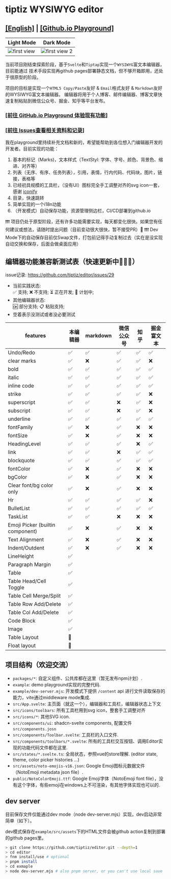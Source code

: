 # tiptiz WYSIWYG editor

## [[English]](./README.en.md) | [[Github.io Playground]](https://tiptiz.github.io/editor)

| Light Mode                                              | Dark Mode                                                  |
|---------------------------------------------------------|------------------------------------------------------------|
| ![first view](./example/public/doc-imgs/first-view.png) | ![first view 2](./example/public/doc-imgs/first-view2.png) |

当前项目刚结束探索阶段，基于`Svelte`和`Tiptap`实现一个`WYSIWYG`富文本编辑器，目前能通过
技术手段实现再github pages部署静态文档，但不够开箱即用，还处于很原型的阶段。

项目的目标是实现一个`HTML5 Copy/Paste`友好 & `Email`格式友好 & `Markdown`友好的WYSIWYG富文本编辑器。
编辑器将用于个人博客、邮件编辑器、博客文章快速复制粘贴到微信公众号、掘金、知乎等平台发布。

### [[前往 GitHub.io Playground 体验现有功能]](https://tiptiz.github.io/editor)

### [[前往 Issues查看相关资料和记录]](https://github.com/tiptiz/editor/issues)

我在playground里持续补充文档和新的，希望能帮助到各位想入门编辑器开发的开发者。目前实现的功能：

1. 基本的标记（Marks)，文本样式（TextStyl: 字体、字号、颜色、背景色、缩进、对齐等）
2. 列表（无序、有序、任务列表），引用，表情，行内代码、代码块，图片，链接，表格等
3. 已经初具规模的工具栏，（没有UI）图标完全手工调整对齐的svg icon一套，感谢 [iconify](https://icon-sets.iconify.design/)
4. 目录，快速跳转
5. 简单实现的一个i18n功能
6. （开发模式）自动保存功能，资源管理侧边栏，CI/CD部署到github.io

❗️❗️❗ 项目仍处于原型阶段，还有许多功能需要实现，每天都变化很快。如果您有任何建议或想法，请随时提出问题（目前变动很大很快，暂不接受PR）🙏
❗️❗️❗ Dev Mode下的自动保存目前仅Swap文件，打包前记得手动复制过去（实在是没实现自动交换和保存，后面会做桌面应用）

## 编辑器功能兼容新测试表（快速更新中🚀🚀🚀）

issue记录: https://github.com/tiptiz/editor/issues/29

+ 当前实践状态:  
  ✅ 支持; ❌ 不支持; ⏳ 正在开发; 🚧 计划中;
+ 其他编辑器状态:  
  🆗 部分支持; 📋 粘贴支持;
+ 空着表示没测试或者没必要测试

| features                         | 本编辑器 | markdown | 微信公众号 | 知乎 | 掘金富文本 |
|----------------------------------|------|----------|-------|----|-------|
| Undo/Redo                        | ✅    | ✅        | ✅     | ✅  | ✅     |
| clear marks                      | ✅    | ❌        | ✅     | ✅  | ❌     |
| bold                             | ✅    | ✅        | ✅     | ✅  | ✅     |
| italic                           | ✅    | ✅        | ✅     | ✅  | ✅     |
| inline code                      | ✅    | ✅        | ✅     | ✅  | ✅     |
| strike                           | ✅    | ✅        | ✅     | ✅  | ❌     |
| superscript                      | ✅    | ✅        | ❌     | ✅  | ❌     |
| subscript                        | ✅    | ✅        | ❌     | ✅  | ❌     |
| underline                        | ✅    | ✅        | ✅     | ✅  | ✅     |
| fontFamily                       | ✅    | ❌        | ✅     | ❌  | ❌     |
| fontSize                         | ✅    | ❌        | ✅     | ❌  | ❌     |
| HeadingLevel                     | ✅    | ✅        | ✅     | ❌  | ✅     |
| link                             | ✅    | ✅        | ❌     | ✅  | ✅     |
| blockquote                       | ✅    | ✅        | ✅     | ✅  | ✅     |
| fontColor                        | ✅    | ❌        | ✅     | ❌  | ❌     |
| bgColor                          | ✅    | ❌        | ✅     | ❌  | ❌     |
| Clear font/bg color only         | ✅    | ❌        | ✅     | ❌  | ❌     |
| Hr                               | ✅    | ✅        | ✅     | ✅  | ❌     |
| BulletList                       | ✅    | ✅        | ✅     | ✅  | ✅     |
| TaskList                         | ✅    | ✅        | ❌     | ❌  | ❌     |
| Emoji Picker (builtin component) | ✅    | ❌        | ✅     | ❌  | ❌     |
| Text Alignment                   | ✅    | ❌        | ✅     | ❌  | ❌     |
| Indent/Outdent                   | ✅    | ❌        | ✅     | ❌  | ❌     |
| LineHeight                       | ✅    |          |       |    |       |
| Paragraph Margin                 | ✅    |          |       |    |       |
| Table                            | ✅    |          |       |    |       |
| Table Head/Cell Toggle           | ✅    |          |       |    |       |
| Table Cell Merge/Split           | ✅    |          |       |    |       |
| Table Row Add/Delete             | ✅    |          |       |    |       |
| Table Col Add/Delete             | ✅    |          |       |    |       |
| Code Block                       | ✅    |          |       |    |       |
| Image                            | ✅    |          |       |    |       |
| Table Layout                     | 🚧   |          |       |    |       |
| Float layout                     | 🚧   |          |       |    |       |

## 项目结构（欢迎交流）

+ `packages/*`: 自定义组件、公共库都在这里（暂无发布npm计划）.
+ `example`: demo playground实现的完整代码.
+ `example/dev-server.mjs`: 开发模式下提供 `/content` api 进行文件读取保存的能力，vite通过middleware mode集成.
+ `src/App.svelte`: 主页面（就这一个），编辑器和工具栏，编辑器状态上下文
+ `src/icons/toolbars`: 所有工具栏用到svg icon，整套手工调整对齐
+ `src/icons/*`: 其他SVG icon.
+ `src/components/ui`: shadcn-svelte components, 配置文件 `src/components.josn`
+ `src/components/Toolbar.svelte`: 工具栏的入口文件.
+ `src/components/toolbars/*.svelte`: 所有的工具栏交互按钮、调用Editor实现的功能代码文件都在这里.
+ `src/states/*.svelte.ts`: 全局状态，参照vue的store理解. (editor state, theme, color picker histories ...)
+ `src/assets/noto-emojis-v16.json`: Google Emoji图标元数据文件（NotoEmoji metadata json file）.
+ `public/NotoColorEmoji.ttf`: Google Emoji字体（NotoEmoji font file），没有这个字体，有些emoji在windows上不可渲染，有其他字体实现也可以的.

## dev server

目前保存文件仅能通过dev mode（node dev-server.mjs）实现，dev启动非常简单（如下）。

dev模式保存在`example/src/assets`下的HTML文件会被github action复制到部署的github pages里。

```bash
> git clone https://github.com/tiptiz/editor.git --depth=1
> cd editor
> fnm install/use # optional
> pnpm install
> cd exmaple 
> node dev-server.mjs # also pnpm server, or you can't use local save
```
